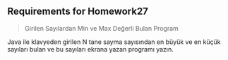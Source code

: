 ## Requirements for Homework27

> Girilen Sayılardan Min ve Max Değerli Bulan Program

Java ile klavyeden girilen N tane sayma sayısından en büyük ve en küçük sayıları bulan ve bu sayıları ekrana yazan programı yazın.